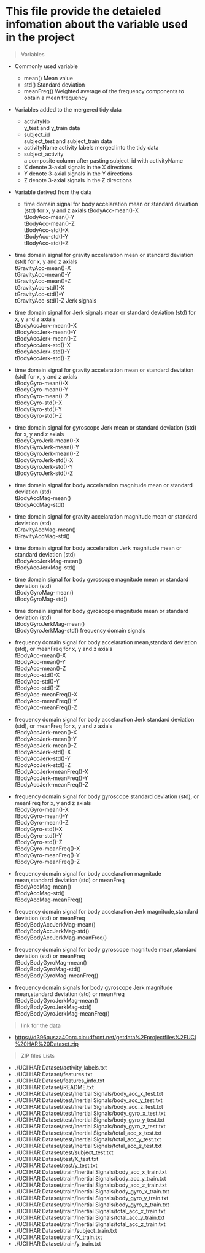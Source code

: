 # This file provide the detaieled infomation about the variable used in the project

> Variables
* Commonly used variable
  + mean()
         Mean value                                                                                                                                                                                                                                                                                                                                                                                                                                                                                                                                                                         
  + std()
         Standard deviation  
  + meanFreq()
         Weighted average of the frequency components to obtain a mean frequency        

* Variables added to the mergered tidy data
  + activityNo  
          y_test and y_train data  
  + subject_id  
          subject_test and subject_train data                     
  + activityName 
          activity labels merged into the tidy data                   
  + subject_activity  
          a composite column after pasting subject_id with activityName 
  + X
          denote 3-axial signals in the X directions   
  + Y
          denote 3-axial signals in the Y directions  
  + Z
          denote 3-axial signals in the Z directions           

* Variable derived from the data
  + time domain signal for body accelaration mean or standard deviation (std) for x, y and z axials
      tBodyAcc-mean()-X               
      tBodyAcc-mean()-Y               
      tBodyAcc-mean()-Z              
      tBodyAcc-std()-X                
      tBodyAcc-std()-Y                
      tBodyAcc-std()-Z      

 + time domain signal for gravity accelaration mean or standard deviation (std) for x, y and z axials          
     tGravityAcc-mean()-X           
     tGravityAcc-mean()-Y           
     tGravityAcc-mean()-Z           
     tGravityAcc-std()-X             
     tGravityAcc-std()-Y            
     tGravityAcc-std()-Z   Jerk signals

 + time domain signal for Jerk signals mean or standard deviation (std) for x, y and z axials           
    tBodyAccJerk-mean()-X           
    tBodyAccJerk-mean()-Y           
    tBodyAccJerk-mean()-Z          
    tBodyAccJerk-std()-X           
    tBodyAccJerk-std()-Y           
    tBodyAccJerk-std()-Z   

 + time domain signal for gravity accelaration mean or standard deviation (std) for x, y and z axials            
     tBodyGyro-mean()-X             
     tBodyGyro-mean()-Y              
     tBodyGyro-mean()-Z              
     tBodyGyro-std()-X               
     tBodyGyro-std()-Y              
     tBodyGyro-std()-Z   

 + time domain signal for gyroscope Jerk mean or standard deviation (std) for x, y and z axials               
    tBodyGyroJerk-mean()-X          
    tBodyGyroJerk-mean()-Y          
    tBodyGyroJerk-mean()-Z         
    tBodyGyroJerk-std()-X           
    tBodyGyroJerk-std()-Y           
    tBodyGyroJerk-std()-Z    

 + time domain signal for body accelaration magnitude mean or standard deviation (std)            
    tBodyAccMag-mean()             
    tBodyAccMag-std()   

+ time domain signal for gravity accelaration magnitude mean or standard deviation (std)                   
    tGravityAccMag-mean()           
    tGravityAccMag-std()   

+ time domain signal for body accelaration Jerk magnitude mean or standard deviation (std)              
    tBodyAccJerkMag-mean()         
    tBodyAccJerkMag-std()  

+ time domain signal for body gyroscope magnitude mean or standard deviation (std)  
    tBodyGyroMag-mean()             
    tBodyGyroMag-std() 

+ time domain signal for body gyroscope magnitude mean or standard deviation (std)               
    tBodyGyroJerkMag-mean()        
    tBodyGyroJerkMag-std()    frequency domain signals

+ frequency domain signal for body accelaration mean,standard deviation (std), or meanFreq for x, y and z axials      
    fBodyAcc-mean()-X               
    fBodyAcc-mean()-Y               
    fBodyAcc-mean()-Z              
    fBodyAcc-std()-X                
    fBodyAcc-std()-Y                
    fBodyAcc-std()-Z   
    fBodyAcc-meanFreq()-X          
    fBodyAcc-meanFreq()-Y           
    fBodyAcc-meanFreq()-Z 

+ frequency domain signal for body accelaration Jerk standard deviation (std), or meanFreq for x, y and z axials           
    fBodyAccJerk-mean()-X           
    fBodyAccJerk-mean()-Y          
    fBodyAccJerk-mean()-Z           
    fBodyAccJerk-std()-X            
    fBodyAccJerk-std()-Y            
    fBodyAccJerk-std()-Z  
    fBodyAccJerk-meanFreq()-X       
    fBodyAccJerk-meanFreq()-Y       
    fBodyAccJerk-meanFreq()-Z  

+ frequency domain signal for body gyroscope standard deviation (std), or meanFreq for x, y and z axials            
    fBodyGyro-mean()-X             
    fBodyGyro-mean()-Y              
    fBodyGyro-mean()-Z              
    fBodyGyro-std()-X               
    fBodyGyro-std()-Y              
    fBodyGyro-std()-Z  
    fBodyGyro-meanFreq()-X          
    fBodyGyro-meanFreq()-Y          
    fBodyGyro-meanFreq()-Z   

+ frequency domain signal for body accelaration magnitude mean,standard deviation (std) or meanFreq                  
    fBodyAccMag-mean()              
    fBodyAccMag-std()  
    fBodyAccMag-meanFreq() 

+ frequency domain signal for body accelaration Jerk magnitude,standard deviation (std) or meanFreq              
    fBodyBodyAccJerkMag-mean()     
    fBodyBodyAccJerkMag-std()       
    fBodyBodyAccJerkMag-meanFreq()  

+ frequency domain signal for body gyroscope magnitude mean,standard deviation (std) or meanFreq  
    fBodyBodyGyroMag-mean()         
    fBodyBodyGyroMag-std()         
    fBodyBodyGyroMag-meanFreq()  

+ frequency domain signals for body gyroscope Jerk magnitude mean,standard deviation (std) or meanFreq               
    fBodyBodyGyroJerkMag-mean()     
    fBodyBodyGyroJerkMag-std()      
    fBodyBodyGyroJerkMag-meanFreq()


> link for the data
* https://d396qusza40orc.cloudfront.net/getdata%2Fprojectfiles%2FUCI%20HAR%20Dataset.zip 
 
> ZIP files Lists
* ./UCI HAR Dataset/activity_labels.txt                          
* ./UCI HAR Dataset/features.txt                                
* ./UCI HAR Dataset/features_info.txt                            
* ./UCI HAR Dataset/README.txt                                  
* ./UCI HAR Dataset/test/Inertial Signals/body_acc_x_test.txt    
* ./UCI HAR Dataset/test/Inertial Signals/body_acc_y_test.txt   
* ./UCI HAR Dataset/test/Inertial Signals/body_acc_z_test.txt    
* ./UCI HAR Dataset/test/Inertial Signals/body_gyro_x_test.txt  
* ./UCI HAR Dataset/test/Inertial Signals/body_gyro_y_test.txt   
* ./UCI HAR Dataset/test/Inertial Signals/body_gyro_z_test.txt  
* ./UCI HAR Dataset/test/Inertial Signals/total_acc_x_test.txt   
* ./UCI HAR Dataset/test/Inertial Signals/total_acc_y_test.txt  
* ./UCI HAR Dataset/test/Inertial Signals/total_acc_z_test.txt   
* ./UCI HAR Dataset/test/subject_test.txt                       
* ./UCI HAR Dataset/test/X_test.txt                              
* ./UCI HAR Dataset/test/y_test.txt                             
* ./UCI HAR Dataset/train/Inertial Signals/body_acc_x_train.txt  
* ./UCI HAR Dataset/train/Inertial Signals/body_acc_y_train.txt 
* ./UCI HAR Dataset/train/Inertial Signals/body_acc_z_train.txt  
* ./UCI HAR Dataset/train/Inertial Signals/body_gyro_x_train.txt
* ./UCI HAR Dataset/train/Inertial Signals/body_gyro_y_train.txt 
* ./UCI HAR Dataset/train/Inertial Signals/body_gyro_z_train.txt
* ./UCI HAR Dataset/train/Inertial Signals/total_acc_x_train.txt 
* ./UCI HAR Dataset/train/Inertial Signals/total_acc_y_train.txt
* ./UCI HAR Dataset/train/Inertial Signals/total_acc_z_train.txt 
* ./UCI HAR Dataset/train/subject_train.txt                     
* ./UCI HAR Dataset/train/X_train.txt                            
* ./UCI HAR Dataset/train/y_train.txt   